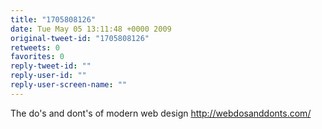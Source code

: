 ```yaml
---
title: "1705808126"
date: Tue May 05 13:11:48 +0000 2009
original-tweet-id: "1705808126"
retweets: 0
favorites: 0
reply-tweet-id: ""
reply-user-id: ""
reply-user-screen-name: ""
---
```

The do's and dont's of modern web design http://webdosanddonts.com/
